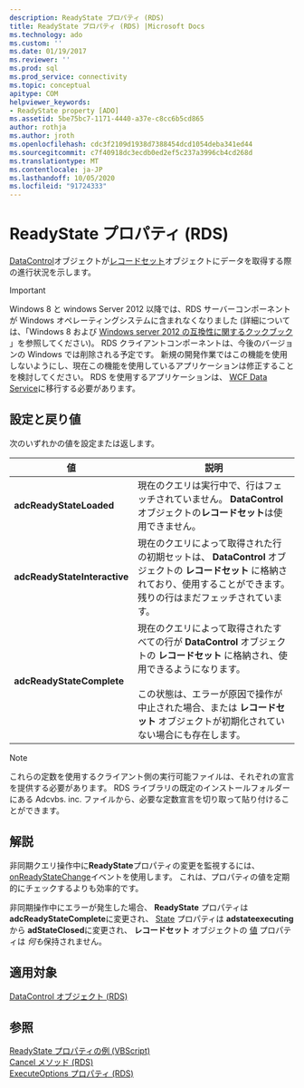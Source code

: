 ```yaml
---
description: ReadyState プロパティ (RDS)
title: ReadyState プロパティ (RDS) |Microsoft Docs
ms.technology: ado
ms.custom: ''
ms.date: 01/19/2017
ms.reviewer: ''
ms.prod: sql
ms.prod_service: connectivity
ms.topic: conceptual
apitype: COM
helpviewer_keywords:
- ReadyState property [ADO]
ms.assetid: 5be75bc7-1171-4440-a37e-c8cc6b5cd865
author: rothja
ms.author: jroth
ms.openlocfilehash: cdc3f2109d1938d7388454dcd1054deba341ed44
ms.sourcegitcommit: c7f40918dc3ecdb0ed2ef5c237a3996cb4cd268d
ms.translationtype: MT
ms.contentlocale: ja-JP
ms.lasthandoff: 10/05/2020
ms.locfileid: "91724333"
---
```

# <a name="readystate-property-rds"></a>ReadyState プロパティ (RDS)
[DataControl](./datacontrol-object-rds.md)オブジェクトが[レコードセット](../ado-api/recordset-object-ado.md)オブジェクトにデータを取得する際の進行状況を示します。  
  
> [!IMPORTANT]
>  Windows 8 と windows Server 2012 以降では、RDS サーバーコンポーネントが Windows オペレーティングシステムに含まれなくなりました (詳細については、「Windows 8 および [Windows server 2012 の互換性に関するクックブック](https://www.microsoft.com/download/details.aspx?id=27416) 」を参照してください)。 RDS クライアントコンポーネントは、今後のバージョンの Windows では削除される予定です。 新規の開発作業ではこの機能を使用しないようにし、現在この機能を使用しているアプリケーションは修正することを検討してください。 RDS を使用するアプリケーションは、 [WCF Data Service](/dotnet/framework/wcf/)に移行する必要があります。  
  
## <a name="settings-and-return-values"></a>設定と戻り値  
 次のいずれかの値を設定または返します。  
  
|値|説明|  
|-----------|-----------------|  
|**adcReadyStateLoaded**|現在のクエリは実行中で、行はフェッチされていません。 **DataControl**オブジェクトの**レコードセット**は使用できません。|  
|**adcReadyStateInteractive**|現在のクエリによって取得された行の初期セットは、 **DataControl** オブジェクトの **レコードセット** に格納されており、使用することができます。 残りの行はまだフェッチされています。|  
|**adcReadyStateComplete**|現在のクエリによって取得されたすべての行が **DataControl** オブジェクトの **レコードセット** に格納され、使用できるようになります。<br /><br /> この状態は、エラーが原因で操作が中止された場合、または **レコードセット** オブジェクトが初期化されていない場合にも存在します。|  
  
> [!NOTE]
>  これらの定数を使用するクライアント側の実行可能ファイルは、それぞれの宣言を提供する必要があります。 RDS ライブラリの既定のインストールフォルダーにある Adcvbs. inc. ファイルから、必要な定数宣言を切り取って貼り付けることができます。  
  
## <a name="remarks"></a>解説  
 非同期クエリ操作中に**ReadyState**プロパティの変更を監視するには、 [onReadyStateChange](./onreadystatechange-event-rds.md)イベントを使用します。 これは、プロパティの値を定期的にチェックするよりも効率的です。  
  
 非同期操作中にエラーが発生した場合、 **ReadyState** プロパティは **adcReadyStateComplete**に変更され、 [State](../ado-api/state-property-ado.md) プロパティは **adstateexecuting** から **adStateClosed**に変更され、 **レコードセット** オブジェクトの [値](../ado-api/value-property-ado.md) プロパティは *何も*保持されません。  
  
## <a name="applies-to"></a>適用対象  
 [DataControl オブジェクト (RDS)](./datacontrol-object-rds.md)  
  
## <a name="see-also"></a>参照  
 [ReadyState プロパティの例 (VBScript)](./readystate-property-example-vbscript.md)   
 [Cancel メソッド (RDS)](./cancel-method-rds.md)   
 [ExecuteOptions プロパティ (RDS)](./executeoptions-property-rds.md)